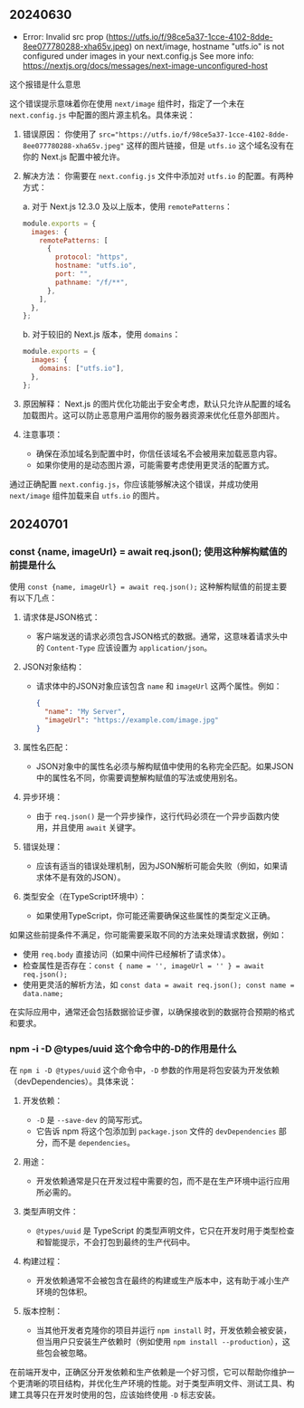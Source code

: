 ## 20240630
- Error: Invalid src prop (https://utfs.io/f/98ce5a37-1cce-4102-8dde-8ee077780288-xha65v.jpeg) on next/image, hostname "utfs.io" is not configured under images in your next.config.js
  See more info: https://nextjs.org/docs/messages/next-image-unconfigured-host

这个报错是什么意思

这个错误提示意味着你在使用 `next/image` 组件时，指定了一个未在 `next.config.js` 中配置的图片源主机名。具体来说：

1. 错误原因：
   你使用了 `src="https://utfs.io/f/98ce5a37-1cce-4102-8dde-8ee077780288-xha65v.jpeg"` 这样的图片链接，但是 `utfs.io` 这个域名没有在你的 Next.js 配置中被允许。

2. 解决方法：
   你需要在 `next.config.js` 文件中添加对 `utfs.io` 的配置。有两种方式：

   a. 对于 Next.js 12.3.0 及以上版本，使用 `remotePatterns`：

   ```javascript
   module.exports = {
     images: {
       remotePatterns: [
         {
           protocol: "https",
           hostname: "utfs.io",
           port: "",
           pathname: "/f/**",
         },
       ],
     },
   };
   ```

   b. 对于较旧的 Next.js 版本，使用 `domains`：

   ```javascript
   module.exports = {
     images: {
       domains: ["utfs.io"],
     },
   };
   ```

3. 原因解释：
   Next.js 的图片优化功能出于安全考虑，默认只允许从配置的域名加载图片。这可以防止恶意用户滥用你的服务器资源来优化任意外部图片。

4. 注意事项：
   - 确保在添加域名到配置中时，你信任该域名不会被用来加载恶意内容。
   - 如果你使用的是动态图片源，可能需要考虑使用更灵活的配置方式。

通过正确配置 `next.config.js`，你应该能够解决这个错误，并成功使用 `next/image` 组件加载来自 `utfs.io` 的图片。

## 20240701
### const {name, imageUrl} = await req.json(); 使用这种解构赋值的前提是什么
使用 `const {name, imageUrl} = await req.json();` 这种解构赋值的前提主要有以下几点：

1. 请求体是JSON格式：
   - 客户端发送的请求必须包含JSON格式的数据。通常，这意味着请求头中的 `Content-Type` 应该设置为 `application/json`。

2. JSON对象结构：
   - 请求体中的JSON对象应该包含 `name` 和 `imageUrl` 这两个属性。例如：
     ```json
     {
       "name": "My Server",
       "imageUrl": "https://example.com/image.jpg"
     }
     ```

3. 属性名匹配：
   - JSON对象中的属性名必须与解构赋值中使用的名称完全匹配。如果JSON中的属性名不同，你需要调整解构赋值的写法或使用别名。

4. 异步环境：
   - 由于 `req.json()` 是一个异步操作，这行代码必须在一个异步函数内使用，并且使用 `await` 关键字。

5. 错误处理：
   - 应该有适当的错误处理机制，因为JSON解析可能会失败（例如，如果请求体不是有效的JSON）。

6. 类型安全（在TypeScript环境中）：
   - 如果使用TypeScript，你可能还需要确保这些属性的类型定义正确。

如果这些前提条件不满足，你可能需要采取不同的方法来处理请求数据，例如：

- 使用 `req.body` 直接访问（如果中间件已经解析了请求体）。
- 检查属性是否存在：`const { name = '', imageUrl = '' } = await req.json();`
- 使用更灵活的解析方法，如 `const data = await req.json(); const name = data.name;`

在实际应用中，通常还会包括数据验证步骤，以确保接收到的数据符合预期的格式和要求。

### npm -i -D @types/uuid 这个命令中的-D的作用是什么
在 `npm i -D @types/uuid` 这个命令中，`-D` 参数的作用是将包安装为开发依赖（devDependencies）。具体来说：

1. 开发依赖：
   - `-D` 是 `--save-dev` 的简写形式。
   - 它告诉 npm 将这个包添加到 `package.json` 文件的 `devDependencies` 部分，而不是 `dependencies`。

2. 用途：
   - 开发依赖通常是只在开发过程中需要的包，而不是在生产环境中运行应用所必需的。

3. 类型声明文件：
   - `@types/uuid` 是 TypeScript 的类型声明文件，它只在开发时用于类型检查和智能提示，不会打包到最终的生产代码中。

4. 构建过程：
   - 开发依赖通常不会被包含在最终的构建或生产版本中，这有助于减小生产环境的包体积。

5. 版本控制：
   - 当其他开发者克隆你的项目并运行 `npm install` 时，开发依赖会被安装，但当用户只安装生产依赖时（例如使用 `npm install --production`），这些包会被忽略。

在前端开发中，正确区分开发依赖和生产依赖是一个好习惯，它可以帮助你维护一个更清晰的项目结构，并优化生产环境的性能。对于类型声明文件、测试工具、构建工具等只在开发时使用的包，应该始终使用 `-D` 标志安装。
